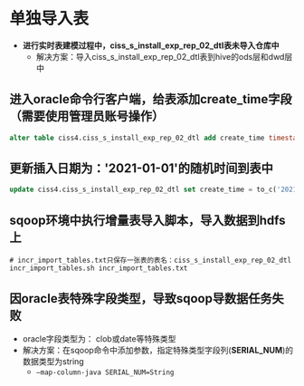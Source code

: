 # 单独导入表

- **进行实时表建模过程中，ciss_s_install_exp_rep_02_dtl表未导入仓库中**
  - 解决方案：导入ciss_s_install_exp_rep_02_dtl表到hive的ods层和dwd层中

## 进入oracle命令行客户端，给表添加create_time字段（需要使用管理员账号操作）

```sql
alter table ciss4.ciss_s_install_exp_rep_02_dtl add create_time timestamp;
```

## 更新插入日期为：'2021-01-01'的随机时间到表中

```sql
update ciss4.ciss_s_install_exp_rep_02_dtl set create_time = to_c('2021-01-01 ' ||  lpad(trunc(dbms_random.value(0,24)), 2, 0) || ':' || lpad(trunc(dbms_random.value(0,59)),2,0)  ||':' || lpad(trunc(dbms_random.value(0,59)),2,0), 'yyyy-mm-dd hh24:mi:ss') ;
```

## sqoop环境中执行增量表导入脚本，导入数据到hdfs上

```shell
# incr_import_tables.txt只保存一张表的表名：ciss_s_install_exp_rep_02_dtl
incr_import_tables.sh incr_import_tables.txt
```



## 因oracle表特殊字段类型，导致sqoop导数据任务失败

-   oracle字段类型为： clob或date等特殊类型
-   解决方案：在sqoop命令中添加参数，指定特殊类型字段列(**SERIAL_NUM**)的数据类型为string
    -   `—map-column-java SERIAL_NUM=String`